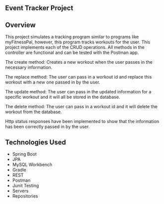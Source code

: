 ## Event Tracker Project

## Overview

This project simulates a tracking program similar to programs like myFitnessPal, however, this program tracks workouts for the user. This project implements each of the CRUD operations. All methods in the controller are functional and can be tested with the Postman app.

The create method: Creates a new workout when the user passes in the necessary information.

The replace method: The user can pass in a workout id and replace this workout with a new one passed in by the user.

The update method: The user can pass in the updated information for a specific workout and it will all be stored in the database.  

The delete method: The user can pass in a workout id and it will delete the workout from the database.

Http status responses have been implemented to show that the information has been correctly passed in by the user.

## Technologies Used
* Spring Boot
* JPA
* MySQL Workbench
* Gradle
* REST
* Postman
* Junit Testing
* Servers
* Repositories
